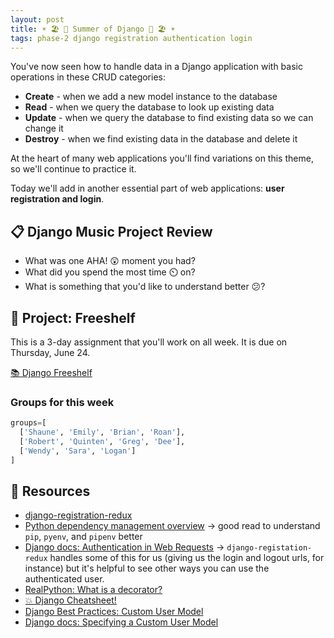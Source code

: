 ```yaml
---
layout: post
title: ☀️ 🏖 🍉 Summer of Django 🍉 🏖 ☀️
tags: phase-2 django registration authentication login
---
```


You've now seen how to handle data in a Django application with basic operations in these CRUD categories:

* **Create** - when we add a new model instance to the database
* **Read** - when we query the database to look up existing data
* **Update** - when we query the database to find existing data so we can change it
* **Destroy** - when we find existing data in the database and delete it

At the heart of many web applications you'll find variations on this theme, so we'll continue to practice it.

Today we'll add in another essential part of web applications: **user registration and login**.

## 📋 Django Music Project Review

* What was one AHA! 😲 moment you had?
* What did you spend the most time ⏲️ on?
* What is something that you'd like to understand better 😕?

## 🎯 Project: Freeshelf

This is a 3-day assignment that you'll work on all week. It is due on Thursday, June 24.

[📚 Django Freeshelf](https://classroom.github.com/a/Q_gFZEmp)

### Groups for this week

```py
groups=[
  ['Shaune', 'Emily', 'Brian', 'Roan'],
  ['Robert', 'Quinten', 'Greg', 'Dee'],
  ['Wendy', 'Sara', 'Logan']
]
```

## 🔖 Resources

- [django-registration-redux](https://django-registration-redux.readthedocs.io/en/latest/index.html)
- [Python dependency management overview](https://modelpredict.com/python-dependency-management-tools) -> good read to understand `pip`, `pyenv`, and `pipenv` better
- [Django docs: Authentication in Web Requests](https://docs.djangoproject.com/en/3.0/topics/auth/default/#authentication-in-web-requests) -> `django-registation-redux` handles some of this for us (giving us the login and logout urls, for instance) but it's helpful to see other ways you can use the authenticated user.
- [RealPython: What is a decorator?](https://realpython.com/primer-on-python-decorators/)
- [💥 Django Cheatsheet!](https://github.com/lucrae/django-cheat-sheet)
- [Django Best Practices: Custom User Model](https://learndjango.com/tutorials/django-custom-user-model)
- [Django docs: Specifying a Custom User Model](https://docs.djangoproject.com/en/3.2/topics/auth/customizing/#specifying-a-custom-user-model)
